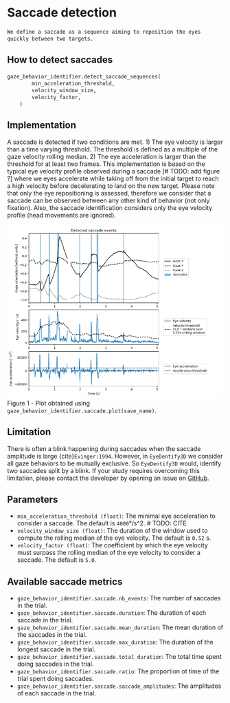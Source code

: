 # Saccade detection

```{admonition} Saccade definition
We define a saccade as a sequence aiming to reposition the eyes quickly between two targets.
```

## How to detect saccades
```python3 
gaze_behavior_identifier.detect_saccade_sequences(
        min_acceleration_threshold,
        velocity_window_size,
        velocity_factor,
    )
```

## Implementation
A saccade is detected if two conditions are met.
    1) The eye velocity is larger than a time varying threshold. The threshold is defined as a multiple of the gaze velocity rolling median.
    2) The eye acceleration is larger than the threshold for at least two frames.
This implementation is based on the typical eye velocity profile observed during a saccade [# TODO: add figure ?] where we eyes accelerate while taking off from the initial target to reach a high velocity before decelerating to land on the new target.
Please note that only the eye repositioning is assessed, therefore we consider that a saccade can be observed between any other kind of behavior (not only fixation). 
Also, the saccade identification considers only the eye velocity profile (head movements are ignored).

![saccade_detection.png](../figures/saccade_detection.png)
Figure 1 - Plot obtained using `gaze_behavior_identifier.saccade.plot(save_name)`.

## Limitation
There is often a blink happening during saccades when the saccade amplitude is large {cite}`Evinger:1994`. 
However, in `EyeDentify3D` we consider all gaze behaviors to be mutually exclusive. 
So `EyeDentify3D` would, identify two saccades split by a blink.
If your study requires overcoming this limitation, please contact the developer by opening an issue on [GitHub](https://github.com/EveCharbie/EyeDentify3d/issues).

## Parameters
- `min_acceleration_threshold (float)`: The minimal eye acceleration to consider a saccade. The default is `4000`°/s^2. # TODO: CITE
- `velocity_window_size (float)`: The duration of the window used to compute the rolling median of the eye velocity. The default is `0.52` s.
- `velocity_factor (float)`: The coefficient by which the eye velocity must surpass the rolling median of the eye velocity to consider a saccade. The default is `5.0`.

## Available saccade metrics
- `gaze_behavior_identifier.saccade.nb_events`: The number of saccades in the trial.
- `gaze_behavior_identifier.saccade.duration`: The duration of each saccade in the trial.
- `gaze_behavior_identifier.saccade.mean_duration`: The mean duration of the saccades in the trial.
- `gaze_behavior_identifier.saccade.max_duration`: The duration of the longest saccade in the trial.
- `gaze_behavior_identifier.saccade.total_duration`: The total time spent doing saccades in the trial.
- `gaze_behavior_identifier.saccade.ratio`: The proportion ot time of the trial spent doing saccades.
- `gaze_behavior_identifier.saccade.saccade_amplitudes`: The amplitudes of each saccade in the trial.
